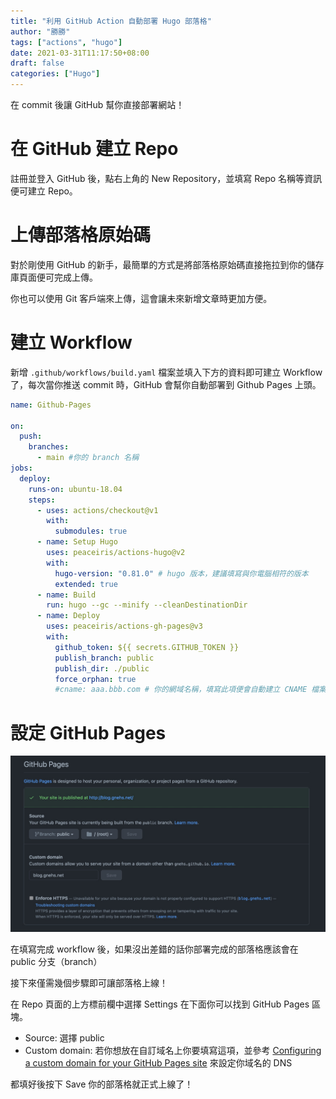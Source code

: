 ```yaml
---
title: "利用 GitHub Action 自動部署 Hugo 部落格"
author: "勝勝"
tags: ["actions", "hugo"]
date: 2021-03-31T11:17:50+08:00
draft: false
categories: ["Hugo"]
---
```


在 commit 後讓 GitHub 幫你直接部署網站！

<!--more-->

# 在 GitHub 建立 Repo

註冊並登入 GitHub 後，點右上角的 New Repository，並填寫 Repo 名稱等資訊便可建立 Repo。

# 上傳部落格原始碼

對於剛使用 GitHub 的新手，最簡單的方式是將部落格原始碼直接拖拉到你的儲存庫頁面便可完成上傳。

你也可以使用 Git 客戶端來上傳，這會讓未來新增文章時更加方便。

# 建立 Workflow

新增 `.github/workflows/build.yaml` 檔案並填入下方的資料即可建立 Workflow 了，每次當你推送 commit 時，GitHub 會幫你自動部署到 Github Pages 上頭。

```yaml
name: Github-Pages

on:
  push:
    branches:
      - main #你的 branch 名稱
jobs:
  deploy:
    runs-on: ubuntu-18.04
    steps:
      - uses: actions/checkout@v1
        with:
          submodules: true
      - name: Setup Hugo
        uses: peaceiris/actions-hugo@v2
        with:
          hugo-version: "0.81.0" # hugo 版本，建議填寫與你電腦相符的版本
          extended: true
      - name: Build
        run: hugo --gc --minify --cleanDestinationDir
      - name: Deploy
        uses: peaceiris/actions-gh-pages@v3
        with:
          github_token: ${{ secrets.GITHUB_TOKEN }}
          publish_branch: public
          publish_dir: ./public
          force_orphan: true
          #cname: aaa.bbb.com # 你的網域名稱，填寫此項便會自動建立 CNAME 檔案（注意：你必須將 DNS 記錄指向 GitHub Pages）
```

# 設定 GitHub Pages

![](/img/tg_image_244516670.jpeg)

在填寫完成 workflow 後，如果沒出差錯的話你部署完成的部落格應該會在 public 分支（branch）

接下來僅需幾個步驟即可讓部落格上線！

在 Repo 頁面的上方標前欄中選擇 Settings 在下面你可以找到 GitHub Pages 區塊。

- Source: 選擇 public
- Custom domain: 若你想放在自訂域名上你要填寫這項，並參考 [Configuring a custom domain for your GitHub Pages site](https://docs.github.com/en/github/working-with-github-pages/configuring-a-custom-domain-for-your-github-pages-site) 來設定你域名的 DNS

都填好後按下 Save 你的部落格就正式上線了！

